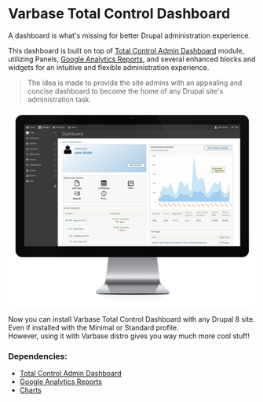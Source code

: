 # Varbase Total Control Dashboard

A dashboard is what's missing for better Drupal administration experience.

This dashboard is built on top of [Total Control Admin Dashboard](https://www.drupal.org/project/total_control) module, utilizing Panels, [Google Analytics Reports](https://www.drupal.org/project/google_analytics_reports), and several enhanced blocks and widgets for an intuitive and flexible administration experience.

> The idea is made to provide the site admins with an appealing and concise dashboard to become the home of any Drupal site's administration task.



![](../../../.gitbook/assets/varbase-total-control-admin-dashboard-imac_0%20%281%29.png)

Now you can install Varbase Total Control Dashboard with any Drupal 8 site. Even if installed with the Minimal or Standard profile.  
However, using it with Varbase distro gives you way much more cool stuff!

### Dependencies:

* [Total Control Admin Dashboard](https://www.drupal.org/project/total_control)
* [Google Analytics Reports](https://www.drupal.org/project/google_analytics_reports)
* [Charts](https://www.drupal.org/project/charts)

